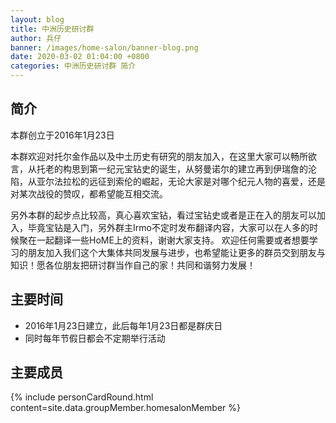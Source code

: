 ```yaml
---
layout: blog
title: 中洲历史研讨群
author: 兵仔
banner: /images/home-salon/banner-blog.png
date: 2020-03-02 01:04:00 +0800
categories: 中洲历史研讨群 简介
---
```


## 简介

本群创立于2016年1月23日

本群欢迎对托尔金作品以及中土历史有研究的朋友加入，在这里大家可以畅所欲言，从托老的构思到第一纪元宝钻史的诞生，从努曼诺尔的建立再到伊瑞詹的沦陷，从亚尔法拉松的远征到索伦的崛起，无论大家是对哪个纪元人物的喜爱，还是对某次战役的赞叹，都希望能互相交流。

另外本群的起步点比较高，真心喜欢宝钻，看过宝钻史或者是正在入的朋友可以加入，毕竟宝钻是入门，另外群主Irmo不定时发布翻译内容，大家可以在人多的时候聚在一起翻译一些HoME上的资料，谢谢大家支持。 欢迎任何需要或者想要学习的朋友加入我们这个大集体共同发展与进步，也希望能让更多的群员交到朋友与知识！愿各位朋友把研讨群当作自己的家！共同和谐努力发展！

## 主要时间

+ 2016年1月23日建立，此后每年1月23日都是群庆日
+ 同时每年节假日都会不定期举行活动

## 主要成员
<!-- 成员信息，通过导入personCard模板+组成员信息_data/groupMember/xxxx.yml -->
{% include personCardRound.html content=site.data.groupMember.homesalonMember %}